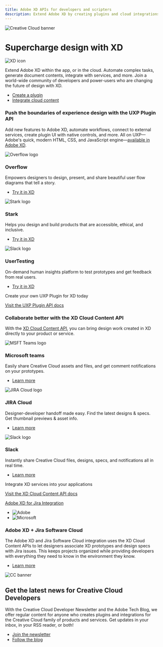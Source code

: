 ```yaml
---
title: Adobe XD APIs for developers and scripters
description: Extend Adobe XD by creating plugins and cloud integrations
---
```


<Hero slots="image, heading, icon, text, buttons" variant="halfwidth" />

![Creative Cloud banner](images/cc-hero.png)

# Supercharge design with XD

![XD icon](images/icons/xd-icon.png)

Extend Adobe XD within the app, or in the cloud. Automate complex tasks, generate document contents, integrate with services, and more. Join a world-wide community of developers and power-users who are changing the future of design with XD.

- [Create a plugin](https://adobexdplatform.com/plugin-docs/)
- [Integrate cloud content](https://adobexdplatform.com/cloud-content-api-docs/)

<TitleBlock slots="heading, text" theme="dark" />

### Push the boundaries of experience design with the UXP Plugin API

Add new features to Adobe XD, automate workflows, connect to external services, create plugin UI with native controls, and more. All on UXP—Adobe's quick, modern HTML, CSS, and JavaScript engine—[available in Adobe XD](https://adobexdplatform.com/plugin-docs/).

<TextBlock slots="image, heading, text, links" width="33%" theme="dark" isCentered />

![Overflow logo](images/overflow.png)

### Overflow

Empowers designers to design, present, and share beautiful user flow diagrams that tell a story.

- [Try it in XD](https://adobe.com/go/xd_plugins_discover_plugin?pluginId=232cee78)

<TextBlock slots="image, heading, text, links" width="33%" theme="dark" isCentered />

![Stark logo](images/stark.png)

### Stark

Helps you design and build products that are accessible, ethical, and inclusive.

- [Try it in XD](https://adobe.com/go/xd_plugins_discover_plugin?pluginId=6cbf275e)

<TextBlock slots="image, heading, text, links" width="33%" theme="dark" isCentered />

![Slack logo](images/user-testing.png)

### UserTesting

On-demand human insights platform to test prototypes and get feedback from real users.

- [Try it in XD](https://adobe.com/go/xd_plugins_discover_plugin?pluginId=713b61ec)

<AnnouncementBlock slots="heading, button" theme="dark" />

Create your own UXP Plugin for XD today

[Visit the UXP Plugin API docs](https://adobexdplatform.com/plugin-docs/)

<TitleBlock slots="heading, text" theme="light" />

### Collaborate better with the XD Cloud Content API

With the [XD Cloud Content API](https://adobexdplatform.com/cloud-content-api-docs/), you can bring design work created in XD directly to your product or service.

<TextBlock slots="image, heading, text, links" width="33%" theme="light" isCentered />

![MSFT Teams logo](images/msfteams.png)

### Microsoft teams

Easily share Creative Cloud assets and files, and get comment notifications on your prototypes.

- [Learn more](https://www.adobe.com/creativecloud/integrations/creative-cloud-microsoft-teams.html)

<TextBlock slots="image, heading, text, links" width="33%" theme="light" isCentered />

![JIRA Cloud logo](images/jira.png)

### JIRA Cloud

Designer-developer handoff made easy. Find the latest designs & specs. Get thumbnail previews & asset info.

- [Learn more](https://blog.adobe.com/en/publish/2019/03/12/adobe-xd-for-jira-cloud-streamline-design-to-development-workflows.html)

<TextBlock slots="image, heading, text, links" width="33%" theme="light" isCentered />

![Slack logo](images/slack.png)

### Slack

Instantly share Creative Cloud files, designs, specs, and notifications all in real time.

- [Learn more](https://slack.com/apps/AQRRGUV24-adobe-xd)

<AnnouncementBlock slots="heading, button" theme="light" />

Integrate XD services into your applications

[Visit the XD Cloud Content API docs](https://adobexdplatform.com/cloud-content-api-docs/)

<TextBlock slots="video, icons, heading, text, buttons" theme="dark" />

[Adobe XD for Jira Integration](https://www.youtube.com/watch?v=bEIbaZ8DtcY)

- ![Adobe](images/adobe.png)
- ![Microsoft](images/msft.png)

### Adobe XD + Jira Software Cloud

The Adobe XD and Jira Software Cloud integration uses the XD Cloud Content APIs to let designers associate XD prototypes and design specs with Jira issues. This keeps projects organized while providing developers with everything they need to know in the environment they know.

- [Learn more](https://theblog.adobe.com/adobe-xd-for-jira-cloud-streamline-design-to-development-workflows/)

<SummaryBlock slots="image, heading, text, buttons" background="rgb(9, 90, 186)" />

![CC banner](images/cc-banner.png)

## Get the latest news for Creative Cloud Developers

With the Creative Cloud Developer Newsletter and the Adobe Tech Blog, we offer regular content for anyone who creates plugins and integrations for the Creative Cloud family of products and services. Get updates in your inbox, in your RSS reader, or both!

- [Join the newsletter](http://adobe.ly/devnews)
- [Follow the blog](https://medium.com/adobetech)
